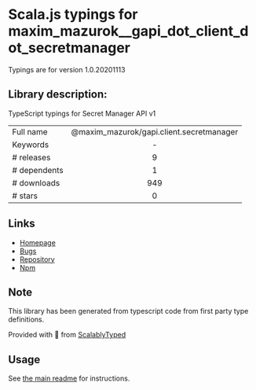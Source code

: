 
# Scala.js typings for maxim_mazurok__gapi_dot_client_dot_secretmanager

Typings are for version 1.0.20201113

## Library description:
TypeScript typings for Secret Manager API v1

|                    |                 |
| ------------------ | :-------------: |
| Full name          | @maxim_mazurok/gapi.client.secretmanager |
| Keywords           | - |
| # releases         | 9 |
| # dependents       | 1 |
| # downloads        | 949 |
| # stars            | 0 |

## Links
- [Homepage](https://github.com/Maxim-Mazurok/google-api-typings-generator#readme)
- [Bugs](https://github.com/Maxim-Mazurok/google-api-typings-generator/issues)
- [Repository](https://github.com/Maxim-Mazurok/google-api-typings-generator)
- [Npm](https://www.npmjs.com/package/%40maxim_mazurok%2Fgapi.client.secretmanager)
    


## Note
This library has been generated from typescript code from first party type definitions.

Provided with :purple_heart: from [ScalablyTyped](https://github.com/oyvindberg/ScalablyTyped)

## Usage
See [the main readme](../../readme.md) for instructions.


